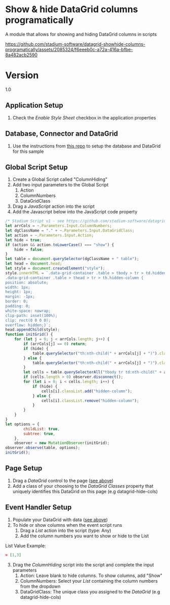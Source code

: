 # Show & hide DataGrid columns programatically

A module that allows for showing and hiding DataGrid columns in scripts


https://github.com/stadium-software/datagrid-showhide-columns-programatically/assets/2085324/f6eeeb0c-a72a-416a-bfbe-8a482acb2590


# Version 
1.0

## Application Setup
1. Check the *Enable Style Sheet* checkbox in the application properties

## Database, Connector and DataGrid
1. Use the instructions from [this repo](https://github.com/stadium-software/samples-database) to setup the database and DataGrid for this sample

## Global Script Setup
1. Create a Global Script called "ColumnHiding"
2. Add two input parameters to the Global Script
   1. Action
   2. ColumnNumbers
   3. DataGridClass
3. Drag a *JavaScript* action into the script
4. Add the Javascript below into the JavaScript code property
```javascript
/* Stadium Script v1 - see https://github.com/stadium-software/datagrid-showhide-columns-programatically */
let arrCols = ~.Parameters.Input.ColumnNumbers;
let dgClassName = "." + ~.Parameters.Input.DataGridClass;
let action = ~.Parameters.Input.Action;
let hide = true;
if (action && action.toLowerCase() === "show") { 
    hide = false;
}
let table = document.querySelector(dgClassName + " table");
let head = document.head;
let style = document.createElement("style");
style.innerHTML = `.data-grid-container .table > tbody > tr > td.hidden-column, 
.data-grid-container .table > thead > tr > th.hidden-column {
position: absolute;
width: 1px;
height: 1px;
margin: -1px;
border: 0;
padding: 0;
white-space: nowrap;
clip-path: inset(100%);
clip: rect(0 0 0 0);
overflow: hidden;}`;
head.appendChild(style);
function initGrid() {
    for (let j = 0; j < arrCols.length; j++) {
        if (arrCols[j] == 0) return;
        if (hide) {
            table.querySelector("th:nth-child(" + arrCols[j] + ")").classList.add("hidden-column");
        } else { 
            table.querySelector("th:nth-child(" + arrCols[j] + ")").classList.remove("hidden-column");
        }
        let cells = table.querySelectorAll("tbody tr td:nth-child(" + arrCols[j] + ")");
        if (cells.length > 0) observer.disconnect();
        for (let i = 0; i < cells.length; i++) {
            if (hide) {
                cells[i].classList.add("hidden-column");
            } else { 
                cells[i].classList.remove("hidden-column");
            }
        }
    }
}
let options = {
        childList: true,
        subtree: true,
    },
    observer = new MutationObserver(initGrid);
observer.observe(table, options);
initGrid();
```

## Page Setup
1. Drag a *DataGrid* control to the page ([see above](#database-connector-and-datagrid))
2. Add a class of your choosing to the *DataGrid* *Classes* property that uniquely identifies this DataGrid on this page (e.g datagrid-hide-cols)

## Event Handler Setup
1. Populate your DataGrid with data ([see above](#database-connector-and-datagrid))
2. To hide or show columns when the event script runs
   1. Drag a *List* action into the script (type: Any)
   2. Add the column numbers you want to show or hide to the List

List Value Example:
```json
= [1,3]
```

3. Drag the *ColumnHiding* script into the script and complete the input parameters
   1. Action: Leave blank to hide columns. To show columns, add "Show"
   2. ColumnNumbers: Select your *List* containing the column numbers from the dropdown
   3. DataGridClass: The unique class you assigned to the *DataGrid* (e.g datagrid-hide-cols)

